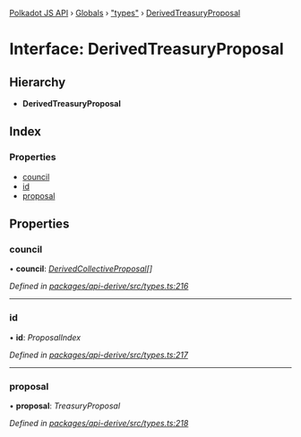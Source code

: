 [Polkadot JS API](../README.md) › [Globals](../globals.md) › ["types"](../modules/_types_.md) › [DerivedTreasuryProposal](_types_.derivedtreasuryproposal.md)

# Interface: DerivedTreasuryProposal

## Hierarchy

* **DerivedTreasuryProposal**

## Index

### Properties

* [council](_types_.derivedtreasuryproposal.md#council)
* [id](_types_.derivedtreasuryproposal.md#id)
* [proposal](_types_.derivedtreasuryproposal.md#proposal)

## Properties

###  council

• **council**: *[DerivedCollectiveProposal](_types_.derivedcollectiveproposal.md)[]*

*Defined in [packages/api-derive/src/types.ts:216](https://github.com/polkadot-js/api/blob/c1c537a3b5/packages/api-derive/src/types.ts#L216)*

___

###  id

• **id**: *ProposalIndex*

*Defined in [packages/api-derive/src/types.ts:217](https://github.com/polkadot-js/api/blob/c1c537a3b5/packages/api-derive/src/types.ts#L217)*

___

###  proposal

• **proposal**: *TreasuryProposal*

*Defined in [packages/api-derive/src/types.ts:218](https://github.com/polkadot-js/api/blob/c1c537a3b5/packages/api-derive/src/types.ts#L218)*
